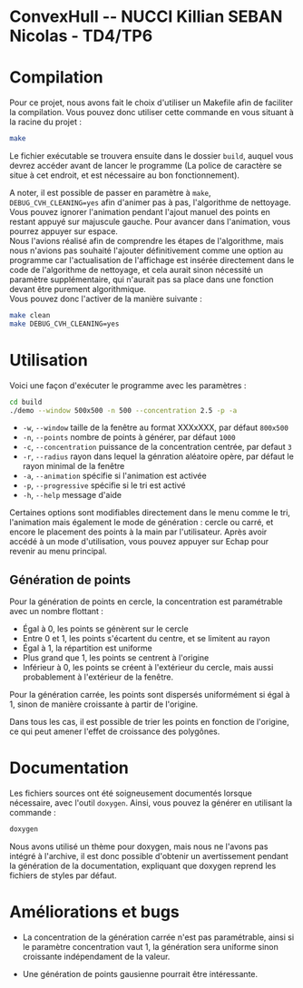 # ConvexHull -- NUCCI Killian SEBAN Nicolas - TD4/TP6

# Compilation
Pour ce projet, nous avons fait le choix d'utiliser un Makefile afin de faciliter la compilation. Vous pouvez donc utiliser cette commande en vous situant à la racine du projet :
```sh
make
```
Le fichier exécutable se trouvera ensuite dans le dossier `build`, auquel vous devrez accéder avant de lancer le programme (La police de caractère se situe à cet endroit, et est nécessaire au bon fonctionnement).

A noter, il est possible de passer en paramètre à `make`, `DEBUG_CVH_CLEANING=yes` afin d'animer pas à pas, l'algorithme de nettoyage.\
Vous pouvez ignorer l'animation pendant l'ajout manuel des points en restant appuyé sur majuscule gauche. Pour avancer dans l'animation, vous pourrez appuyer sur espace.\
Nous l'avions réalisé afin de comprendre les étapes de l'algorithme, mais nous n'avions pas souhaité l'ajouter définitivement comme une option au programme car l'actualisation de l'affichage est insérée directement dans le code de l'algorithme de nettoyage, et cela aurait sinon nécessité un paramètre supplémentaire, qui n'aurait pas sa place dans une fonction devant être purement algorithmique.\
Vous pouvez donc l'activer de la manière suivante :
```sh
make clean
make DEBUG_CVH_CLEANING=yes
```

# Utilisation

Voici une façon d'exécuter le programme avec les paramètres :
```sh
cd build
./demo --window 500x500 -n 500 --concentration 2.5 -p -a
```

- `-w`, `--window`        taille de la fenêtre au format XXXxXXX, par défaut `800x500`
- `-n`, `--points`        nombre de points à générer, par défaut `1000`
- `-c`, `--concentration` puissance de la concentration centrée, par defaut `3`
- `-r`, `--radius`        rayon dans lequel la génration aléatoire opère, par défaut le rayon minimal de la fenêtre 
- `-a`, `--animation`     spécifie si l'animation est activée
- `-p`, `--progressive`   spécifie si le tri est activé
- `-h`, `--help`          message d'aide

Certaines options sont modifiables directement dans le menu comme le tri, l'animation mais également le mode de génération : cercle ou carré, et encore le placement des points à la main par l'utilisateur.
Après avoir accédé à un mode d'utilisation, vous pouvez appuyer sur Echap pour revenir au menu principal.

## Génération de points

Pour la génération de points en cercle, la concentration est paramétrable avec un nombre flottant :
- Égal à 0, les points se génèrent sur le cercle
- Entre 0 et 1, les points s'écartent du centre, et se limitent au rayon
- Égal à 1, la répartition est uniforme
- Plus grand que 1, les points se centrent à l'origine
- Inférieur à 0, les points se créent à l'extérieur du cercle, mais aussi probablement à l'extérieur de la fenêtre.

Pour la génération carrée, les points sont dispersés uniformément si égal à 1, sinon de manière croissante à partir de l'origine.

Dans tous les cas, il est possible de trier les points en fonction de l'origine, ce qui peut amener l'effet de croissance des polygônes.

# Documentation

Les fichiers sources ont été soigneusement documentés lorsque nécessaire, avec l'outil `doxygen`. Ainsi, vous pouvez la générer en utilisant la commande :
```sh
doxygen
```
Nous avons utilisé un thème pour doxygen, mais nous ne l'avons pas intégré à l'archive, il est donc possible d'obtenir un avertissement pendant la génération de la documentation, expliquant que doxygen reprend les fichiers de styles par défaut.

# Améliorations et bugs

- La concentration de la génération carrée n'est pas paramétrable, ainsi si le paramètre concentration vaut 1, la génération sera uniforme sinon croissante indépendament de la valeur.

- Une génération de points gausienne pourrait être intéressante.
